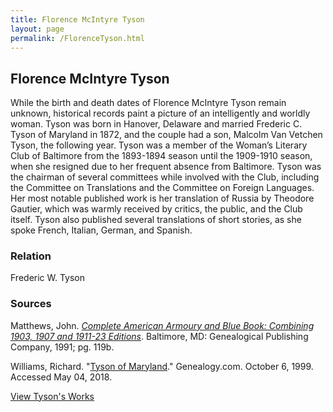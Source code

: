 ```yaml
---
title: Florence McIntyre Tyson
layout: page
permalink: /FlorenceTyson.html
---
```

## Florence McIntyre Tyson

While the birth and death dates of Florence McIntyre Tyson remain unknown, historical records paint a picture of an intelligently and worldly woman. Tyson was born in Hanover, Delaware and married Frederic C. Tyson of Maryland in 1872, and the couple had a son, Malcolm Van Vetchen Tyson, the following year. Tyson was a member of the Woman’s Literary Club of Baltimore from the 1893-1894 season until the 1909-1910 season, when she resigned due to her frequent absence from Baltimore. Tyson was the chairman of several committees while involved with the Club, including the Committee on Translations and the Committee on Foreign Languages. Her most notable published work is her translation of Russia by Theodore Gautier, which was warmly received by critics, the public, and the Club itself. Tyson also published several translations of short stories, as she spoke French, Italian, German, and Spanish. 

### Relation

Frederic W. Tyson

### Sources

Matthews, John. *[Complete American Armoury and Blue Book: Combining 1903, 1907 and 1911-23 Editions](https://books.google.com/books?id=a79aQefT1wEC&pg=PA233&dq=malcolm+van+vetchen+tyson&hl=en&sa=X&ved=0ahUKEwipnJKD68HZAhUtU98KHQX-Ba4Q6AEIKTAA#v=onepage&q=malcolm%20van%20vetchen%20tyson&f=false)*. Baltimore, MD: Genealogical Publishing Company, 1991; pg. 119b. 

Williams, Richard. "[Tyson of Maryland](http://www.genealogy.com/forum/surnames/topics/tyson/384/)." Genealogy.com. October 6, 1999. Accessed May 04, 2018.

[View Tyson's Works](https://wlcb.github.io/archive/browse.html#tyson)